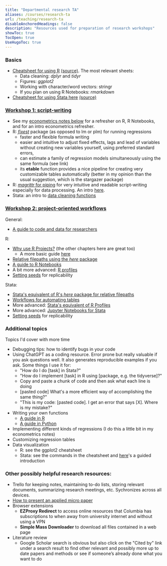 ```yaml
---
title: "Departmental research TA"
aliases: /courses/research-ta
url: /teaching/research-ta
disableAnchoredHeadings: false
description: "Resources used for preparation of research workshops"
showToc: true
TocOpen: true
UseHugoToc: true
---
```


### Basics

+ [Cheatsheet for using R](/teaching/research-2023/tidyverse-cheatsheet.pdf) [(source)](https://posit.co/resources/cheatsheets/). The most relevant sheets:
    + Data cleaning: *dplyr* and *tidyr*
    + Figures: *ggplot2*
    + Working with character/word vectors: stringr
    + If you plan on using R Notebooks: *rmarkdown*
+ [Cheatsheet for using Stata here](/teaching/research-2023/tidyverse-cheatsheet.pdf) [(source)](https://geocenter.github.io/StataTraining/portfolio/01_resource/)

### [Workshop 1: script-writing](/teaching/research-2023/Workshop1-Slides.pdf)

+ See my [econometrics notes below](/teaching/#introduction-to-econometrics) for a refresher on R, R Notebooks, and for an intro econometrics refresher.
+ R: [*fixest*](https://cran.r-project.org/web/packages/fixest/vignettes/fixest_walkthrough.html) package (as opposed to lm or plm) for running regressions
    + faster and flexible formula writing
    + easier and intuitive to adjust fixed effects, lags and lead of variables without creating new variables yourself, using preferred standard errors,
    + can estimate a family of regression models simultaneously using the same formula (see link)
    + its **etable** function provides a nice pipeline for creating very customizable tables automatically (better in my opinion than the usual suggestion, which is the stargazer package)
+ R: [*magrittr* for piping](https://magrittr.tidyverse.org/) for very intuitive and readable script-writing especially for data processing. An intro [here](https://www.datacamp.com/tutorial/pipe-r-tutorial).
+ Stata: an intro to [data cleaning functions](https://geocenter.github.io/StataTraining/part2/)

### [Workshop 2: project-oriented workflows](/teaching/research-2023/Workshop2-Slides.pdf)

General:

+ [A guide to code and data for researchers](https://web.stanford.edu/~gentzkow/research/CodeAndData.pdf)

R:

+ [Why use R Projects?](https://rstats.wtf/projects) (the other chapters here are great too)
    + A more basic guide [here](https://stat545.com/r-basics.html)
+ [Relative filepaths using the *here* package](https://here.r-lib.org/)
+ [A guide to R Notebooks](https://bookdown.org/yihui/rmarkdown/notebook.html)
+ A bit more advanced: [R profiles](https://rstats.wtf/r-startup.html)
+ [Setting seeds](https://r-coder.com/set-seed-r/) for replicability

Stata:

+ [Stata's equivalent of R's *here* package for relative filepaths](https://github.com/korenmiklos/here)
+ [Workflows for automating tables](https://lukestein.github.io/stata-latex-workflows/gallery/)
+ More advanced: [Stata's equivalent of R Profiles](https://www.stata.com/support/faqs/programming/profile-do-file/)
+ More advanced: [Jupyter Notebooks for Stata](https://www.stata.com/features/overview/jupyter-notebooks/)
+ [Setting seeds](https://www.stata.com/manuals13/rsetseed.pdf) for replicability

### Additional topics

Topics I'd cover with more time

+ Debugging tips: how to identify bugs in your code
+ Using ChatGPT as a coding resource. Error prone but really valuable if you ask questions well. It also generates reproducible examples if you ask. Some things I use it for:
    + "How do I do [task] in Stata?"
    + "How do I implement [task] in R using [package, e.g. the tidyverse]?"
    + Copy and paste a chunk of code and then ask what each line is doing
    + [pasted code] What's a more efficient way of accomplishing the same thing?"
    + "This is my code: [pasted code]. I get an error that says [X]. Where is my mistake?"
+ Writing your own functions
    + [A guide in R](https://www.dataquest.io/blog/write-functions-in-r/)
    + [A guide in Python](https://www.w3schools.com/python/python_functions.asp)
+ Implementing different kinds of regressions (I do this a little bit in my econometrics notes)
+ Customizing regression tables
+ Data visualization
    + R: see the ggplot2 cheatsheet
    + Stata: see the commands in the cheatsheet and [here](https://geocenter.github.io/StataTraining/part4/)'s a guided introduction

### Other possibly helpful research resources:

+ Trello for keeping notes, maintaining to-do lists, storing relevant documents, summarizing research meetings, etc. Sychronizes across all devices.
+ [How to present an applied micro paper](https://scholar.harvard.edu/files/shapiro/files/applied_micro_slides.pdf)
+ Browser extensions
    + **EZProxy Redirect** to access online resources that Columbia has subscriptions to when away from university internet and without using a VPN
    + **Simple Mass Downloader** to download all files contained in a web page
+ Literature review
    + Google Scholar search is obvious but also click on the "Cited by" link under a search result to find other relevant and possibly more up to date papers and methods or see if someone’s already done what you want to do